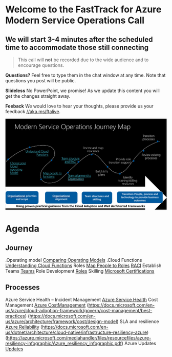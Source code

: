 # Welcome to the FastTrack for Azure Modern Service Operations Call
## We will start 3-4 minutes after the scheduled time to accommodate those still connecting

> This call will **not** be recorded due to the wide audience and to encourage questions.

**Questions?** Feel free to type them in the chat window at any time. Note that questions you post will be public. 

**Slideless** No PowerPoint, we promise! As we update this content you will get the changes straight away.

**Feeback** We would love to hear your thoughts, please provide us your feedback [//aka.ms/ftalive](https://aka.ms/ftalive).

![journey](/png/Journey.PNG)

# Agenda
## Journey
.Operating model [Comparing Operating Models](https://docs.microsoft.com/en-us/azure/cloud-adoption-framework/operating-model/)
.Cloud Functions [Understanding Cloud Functions](https://docs.microsoft.com/en-us/azure/cloud-adoption-framework/organize/#understand-required-cloud-functions)
Roles [Map People to Roles](https://docs.microsoft.com/en-us/azure/cloud-adoption-framework/organize/organization-structures) [RACI](https://docs.microsoft.com/en-us/azure/cloud-adoption-framework/organize/raci-alignment)
Establish Teams [Teams](https://docs.microsoft.com/en-us/azure/cloud-adoption-framework/get-started/#establish-teams)
Role Development [Roles](https://docs.microsoft.com/en-us/azure/cloud-adoption-framework/plan/suggested-skills)
Skilling [Microsoft Certifications](https://docs.microsoft.com/en-us/learn/certifications/)
## Processes
Azure Service Health – Incident Management [Azure Service Health](https://azure.microsoft.com/en-us/features/service-health/#features)
Cost Management [Azure CostManagement](https://azure.microsoft.com/en-us/services/cost-management/#features) (https://docs.microsoft.com/en-us/azure/cloud-adoption-framework/govern/cost-management/best-practices) (https://docs.microsoft.com/en-us/azure/architecture/framework/cost/design-model)
SLA and resilience [Azure Reliability](https://azure.microsoft.com/en-us/features/reliability/#features) (https://docs.microsoft.com/en-us/dotnet/architecture/cloud-native/infrastructure-resiliency-azure) (https://azure.microsoft.com/mediahandler/files/resourcefiles/azure-resiliency-infographic/Azure_resiliency_infographic.pdf)
Azure Updates [Updates](https://azure.microsoft.com/en-us/updates/)
